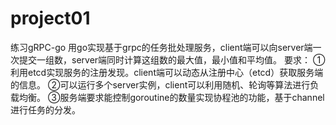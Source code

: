 # project01
练习gRPC-go
用go实现基于grpc的任务批处理服务，client端可以向server端一次提交一组数，server端同时计算这组数的最大值，最小值和平均值。
要求：
①利用etcd实现服务的注册发现。client端可以动态从注册中心（etcd）获取服务端的信息。
②可以运行多个server实例，client可以利用随机、轮询等算法进行负载均衡。
③服务端要求能控制goroutine的数量实现协程池的功能，基于channel进行任务的分发。
